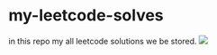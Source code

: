 # my-leetcode-solves
in this repo my all leetcode solutions we be stored.
![](https://leetcard.jacoblin.cool/thakral_garvit?ext=heatmap)
